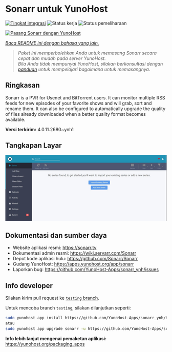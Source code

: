 <!--
N.B.: README ini dibuat secara otomatis oleh <https://github.com/YunoHost/apps/tree/master/tools/readme_generator>
Ini TIDAK boleh diedit dengan tangan.
-->

# Sonarr untuk YunoHost

[![Tingkat integrasi](https://apps.yunohost.org/badge/integration/sonarr)](https://ci-apps.yunohost.org/ci/apps/sonarr/)
![Status kerja](https://apps.yunohost.org/badge/state/sonarr)
![Status pemeliharaan](https://apps.yunohost.org/badge/maintained/sonarr)

[![Pasang Sonarr dengan YunoHost](https://install-app.yunohost.org/install-with-yunohost.svg)](https://install-app.yunohost.org/?app=sonarr)

*[Baca README ini dengan bahasa yang lain.](./ALL_README.md)*

> *Paket ini memperbolehkan Anda untuk memasang Sonarr secara cepat dan mudah pada server YunoHost.*  
> *Bila Anda tidak mempunyai YunoHost, silakan berkonsultasi dengan [panduan](https://yunohost.org/install) untuk mempelajari bagaimana untuk memasangnya.*

## Ringkasan

Sonarr is a PVR for Usenet and BitTorrent users. It can monitor multiple RSS feeds for new episodes of your favorite shows and will grab, sort and rename them. It can also be configured to automatically upgrade the quality of files already downloaded when a better quality format becomes available.


**Versi terkirim:** 4.0.11.2680~ynh1

## Tangkapan Layar

![Tangkapan Layar pada Sonarr](./doc/screenshots/screenshot.jpg)

## Dokumentasi dan sumber daya

- Website aplikasi resmi: <https://sonarr.tv>
- Dokumentasi admin resmi: <https://wiki.servarr.com/Sonarr>
- Depot kode aplikasi hulu: <https://github.com/Sonarr/Sonarr>
- Gudang YunoHost: <https://apps.yunohost.org/app/sonarr>
- Laporkan bug: <https://github.com/YunoHost-Apps/sonarr_ynh/issues>

## Info developer

Silakan kirim pull request ke [`testing` branch](https://github.com/YunoHost-Apps/sonarr_ynh/tree/testing).

Untuk mencoba branch `testing`, silakan dilanjutkan seperti:

```bash
sudo yunohost app install https://github.com/YunoHost-Apps/sonarr_ynh/tree/testing --debug
atau
sudo yunohost app upgrade sonarr -u https://github.com/YunoHost-Apps/sonarr_ynh/tree/testing --debug
```

**Info lebih lanjut mengenai pemaketan aplikasi:** <https://yunohost.org/packaging_apps>
